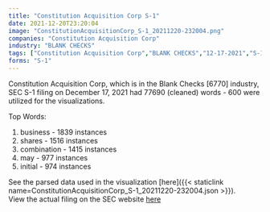 ```yaml
---
title: "Constitution Acquisition Corp S-1"
date: 2021-12-20T23:20:04
image: "ConstitutionAcquisitionCorp_S-1_20211220-232004.png"
companies: "Constitution Acquisition Corp"
industry: "BLANK CHECKS"
tags: ["Constitution Acquisition Corp","BLANK CHECKS","12-17-2021","S-1"]
forms: "S-1"
---
```

Constitution Acquisition Corp, which is in the Blank Checks [6770] industry, SEC S-1 filing on December 17, 2021 had 77690 (cleaned) words - 600 were utilized for the visualizations.

Top Words:
1. business - 1839 instances
2. shares - 1516 instances
3. combination - 1415 instances
4. may - 977 instances
5. initial - 974 instances


See the parsed data used in the visualization [here]({{< staticlink name=ConstitutionAcquisitionCorp_S-1_20211220-232004.json >}}).  
View the actual filing on the SEC website [here](https://www.sec.gov/Archives/edgar/data/1851893/0001193125-21-361378.txt)